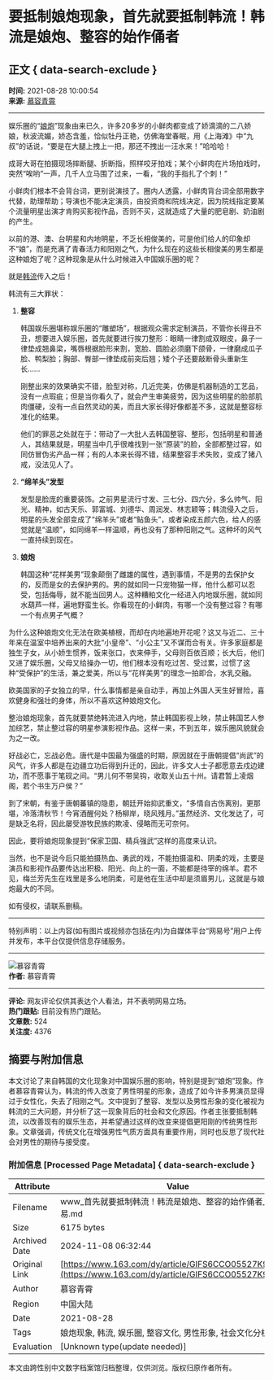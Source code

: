 # 要抵制娘炮现象，首先就要抵制韩流！韩流是娘炮、整容的始作俑者

## 正文 { data-search-exclude }


**时间:** 2021-08-28 10:00:54  
**来源:** [慕容青霄](https://www.163.com/dy/media/T1619754765662.html)

---

娱乐圈的“[娘炮](https://ent.163.com/keywords/5/1/5a1870ae/1.html)”现象由来已久，许多20多岁的小鲜肉都变成了娇滴滴的二八娇娘，秋波流媚，娇态含羞，恰似牡丹正艳，仿佛海堂春眠，用《上海滩》中“九叔”的话说，“要是在大腿上拽上一把，那还不拽出一汪水来！”哈哈哈！

成哥大哥在拍摄现场摔断腿、折断指，照样咬牙拍戏；某个小鲜肉在片场拍戏时，突然“唉哟”一声，几千人立马围了过来，一看，“我的手指扎了个刺！”

小鲜肉们根本不会背台词，更别说演技了。圈内人透露，小鲜肉背台词全部用数字代替，助理帮助；导演也不能决定演员，由投资商和院线决定，因为院线指定要某个流量明星出演才肯购买影视作品，否则不买，这就造成了大量的肥皂剧、奶油剧的产生。

以前的港、澳、台明星和内地明星，不乏长相俊美的，可是他们给人的印象却不“娘”，而是充满了青春活力和阳刚之气，为什么现在的这些长相俊美的男生都是这种娘炮了呢？这种现象是从什么时候进入中国娱乐圈的呢？

就是[韩流](https://ent.163.com/keywords/9/e/97e96d41/1.html)传入之后！

韩流有三大罪状：

1. **整容**

   韩国娱乐圈堪称娱乐圈的“雕塑场”，根据观众需求定制演员，不管你长得丑不丑，想要进入娱乐圈，首先就要进行挨刀整形：眼睛一律割成双眼皮，鼻子一律垫成翘鼻梁，嘴唇根据脸形来割，宽脸、圆脸必须磨下颌骨，一律磨成瓜子脸、鸭梨脸；胸部、臀部一律垫成前突后翘；矮个子还要敲断骨头重新生长……

   刚整出来的效果确实不错，脸型对称，几近完美，仿佛是机器制造的工艺品，没有一点瑕疵；但是当你看久了，就会产生审美疲劳，因为这些明星的脸部肌肉僵硬，没有一点自然灵动的美，而且大家长得好像都差不多，这就是整容标准化的结果。

   他们的罪恶之处就在于：带动了一大批人去韩国整容、整形，包括明星和普通人，其结果就是，明星当中几乎很难找到一张“原装”的脸，全部都整过容，如同仿冒伪劣产品一样；有的人本来长得不错，结果整容手术失败，变成了猪八戒，没法见人了。

2. **“绵羊头”发型**

   发型是脸庞的重要装饰。之前男星流行寸发、三七分、四六分，多么帅气、阳光、精神，如古天乐、郭富城、刘德华、周润发、林志颖等；韩流侵入之后，明星的头发全部变成了“绵羊头”或者“鲇鱼头”，或者染成五颜六色，给人的感觉就是“温顺”，如同绵羊一样温顺，再也没有了那种阳刚之气。这种坏的风气一直持续到现在。

3. **娘炮**

   韩国这种“花样美男”现象颠倒了雌雄的属性，遇到事情，不是男的去保护女的，反而是女的去保护男的。男的就如同一只宠物猫一样，他什么都可以忍受，包括侮辱，就不能当回男人。这种糟粕文化一经进入内地娱乐圈，就如同水葫芦一样，遍地野蛮生长。你看现在的小鲜肉，有哪一个没有整过容？有哪一个有点男子气概？

为什么这种娘炮文化无法在欧美植根，而却在内地遍地开花呢？这又与近二、三十年来在温室中培养出来的大批“小皇帝”、“小公主”又不谋而合有关。许多家庭都是独生子女，从小娇生惯养，饭来张口，衣来伸手，父母则百依百顺；长大后，他们又进了娱乐圈，父母又给操办一切，他们根本没有吃过苦、受过累，过惯了这种“受保护”的生活，兼之爱美，所以与“花样美男”的理念一拍即合，水乳交融。

欧美国家的子女独立的早，什么事情都是亲自动手，再加上外国人天生好冒险，喜欢健身和强壮的身体，所以不喜欢这种娘炮文化。

整治娘炮现象，首先就要禁绝韩流进入内地，禁止韩国影视上映，禁止韩国艺人参加综艺，禁止整过容的明星参演影视作品。这样一来，不到五年，娱乐圈风貌就会为之一改。

好战必亡，忘战必危。唐代是中国最为强盛的时期，原因就在于唐朝提倡“尚武”的风气，许多人都是在边疆立功后得到升迁的，因此，许多文人士子都愿意去戍边建功，而不愿事于笔砚之间。“男儿何不带吴钩，收取关山五十州。请君暂上凌烟阁，若个书生万户侯？”

到了宋朝，有鉴于唐朝蕃镇的隐患，朝廷开始抑武重文，“多情自古伤离别，更那堪，冷落清秋节！今宵酒醒何处？杨柳岸，晓风残月。”虽然经济、文化发达了，可是缺乏名将，因此屡受游牧民族的欺凌、侵略而无可奈何。

因此，要将娘炮现象提到“保家卫国、精兵强武”这样的高度来认识。

当然，也不是说今后只能拍摄热血、勇武的戏，不能拍摄温和、阴柔的戏，主要是演员和影视作品要传达出积极、阳光、向上的一面，不能都是待宰的绵羊。君不见，梅兰芳先生在戏里是多么地阴柔，可是他在生活中却是须眉男儿，这就是与娘炮最大的不同。

如有侵权，请联系删稿。

---

特别声明：以上内容(如有图片或视频亦包括在内)为自媒体平台“网易号”用户上传并发布，本平台仅提供信息存储服务。

---

![慕容青霄](https://nimg.ws.126.net/?url=http://dingyue.ws.126.net/2024/0323/059216fcj00sat3wq0006d0004g004gp.jpg&thumbnail=160y160&quality=80&type=jpg)  
**作者:** 慕容青霄  

---

**评论:** 网友评论仅供其表达个人看法，并不表明网易立场。  
**热门跟贴:** 目前没有热门跟贴。  
**文章数:** 524  
**关注度:** 4376

## 摘要与附加信息

<!-- tcd_abstract -->
本文讨论了来自韩国的文化现象对中国娱乐圈的影响，特别是提到“娘炮”现象。作者慕容青霄认为，韩流的传入改变了男性明星的形象，造成了如今许多男演员显得过于女性化，失去了阳刚之气。文中提到了整容、发型以及男性形象的变化被视为韩流的三大问题，并分析了这一现象背后的社会和文化原因。作者主张要抵制韩流，以改善现有的娱乐生态，并希望通过这样的改变来提倡更阳刚的传统男性形象。文章强调，传统文化在增强男性气质方面具有重要作用，同时也反思了现代社会对男性的期待与接受度。
<!-- tcd_abstract_end -->

### 附加信息 [Processed Page Metadata] { data-search-exclude }

| Attribute       | Value                                  |
|-----------------|----------------------------------------|
| Filename        | www_首先就要抵制韩流！韩流是娘炮、整容的始作俑者_-_网易.md                             |
| Size            | 6175 bytes                           |
| Archived Date   | 2024-11-08 06:32:44                             |
| Original Link   | [https://www.163.com/dy/article/GIFS6CCO05527K9K.html](https://www.163.com/dy/article/GIFS6CCO05527K9K.html)                       |
| Author          | 慕容青霄                               |
| Region          | 中国大陆                               |
| Date            | 2021-08-28                                 |
| Tags            | 娘炮现象, 韩流, 娱乐圈, 整容文化, 男性形象, 社会文化分析                                 |
| Evaluation            | [Unknown type(update needed)]                                 |
<!-- tcd_table_end -->

本文由跨性别中文数字档案馆归档整理，仅供浏览。版权归原作者所有。
